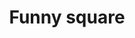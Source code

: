 ---
title: Funny square
tags: ["funny", "square", "shape", "silly", "cartoon", "comical", "joke"]
icon: funny-square
svg: '<svg xmlns="http://www.w3.org/2000/svg" width="24" height="24" fill="none" viewBox="0 0 24 24" stroke-width="1.5" stroke-linecap="round" stroke-linejoin="round" stroke="currentColor"><path d="m8.699 10.646-.104-.49m4.995-.55-.104-.49M8.5 15.57c1.258.316 2.686.316 4.123-.069 1.436-.385 2.672-1.099 3.604-2.001"/><path d="m12.587 15.637.478.974a1.5 1.5 0 1 0 2.693-1.322l-.46-.935"/><path d="M3 9.4c0-2.24 0-3.36.436-4.216a4 4 0 0 1 1.748-1.748C6.04 3 7.16 3 9.4 3h5.2c2.24 0 3.36 0 4.216.436a4 4 0 0 1 1.748 1.748C21 6.04 21 7.16 21 9.4v5.2c0 2.24 0 3.36-.436 4.216a4 4 0 0 1-1.748 1.748C17.96 21 16.84 21 14.6 21H9.4c-2.24 0-3.36 0-4.216-.436a4 4 0 0 1-1.748-1.748C3 17.96 3 16.84 3 14.6z"/></svg>'
---